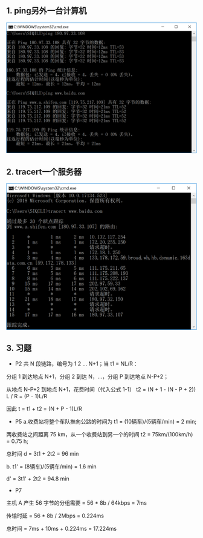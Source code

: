 ## 1. ping另外一台计算机
![ping](https://github.com/SiSsi9873/ComputerNetworking/blob/master/ping.png)
## 2. tracert一个服务器
![tracert](https://github.com/SiSsi9873/ComputerNetworking/blob/master/tracert.png)
## 3. 习题
- P2
共 N 段链路，编号为 1 2 … N+1；当 t1 = NL/R：

分组 1 到达地点 N+1，分组 2 到达 N，...，分组 P 到达地点 N-P+2；

从地点 N-P+2 到地点 N+1，花费时间（代入公式 1-1） t2 = (N + 1 - (N - P + 2)) L / R = (P - 1)L/R

因此 t = t1 + t2 = (N + P - 1)L/R
- P5
a.收费站将整个车队推向公路的时间为 t1 = (10辆车)/(5辆车/min) = 2 min;

两收费站之间距离 75 km，从一个收费站到另一个的时间 t2 = 75km/(100km/h) = 0.75 h;

总时间 d = 3t1 + 2t2 = 96 min

b. t1' = (8辆车)/(5辆车/min) = 1.6 min

d' = 3t1' + 2t2 = 94.8 min
- P7

主机 A 产生 56 字节的分组需要 = 56 * 8b / 64kbps = 7ms

传输时延 = 56 * 8b / 2Mbps = 0.224ms

总时间 = 7ms + 10ms + 0.224ms = 17.224ms
